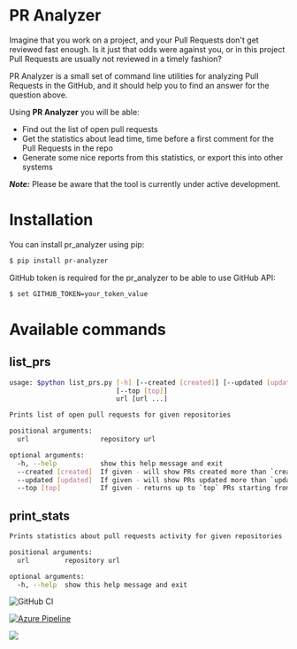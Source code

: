 # PR Analyzer
Imagine that you work on a project, and your Pull Requests don't get reviewed fast enough. Is it just that odds were
against you, or in this project Pull Requests are usually not reviewed in a timely fashion?

PR Analyzer is a small set of command line utilities for analyzing Pull Requests in the GitHub, and it should help you
to find an answer for the question above.

Using **PR Analyzer** you will be able:
  -  Find out the list of open pull requests
  -  Get the statistics about lead time, time before a first comment for the Pull Requests in the repo
  -  Generate some nice reports from this statistics, or export this into other systems
  
***Note:*** Please be aware that the tool is currently under active development.

# Installation
You can install pr_analyzer using pip:
```bash
$ pip install pr-analyzer
```

GitHub token is required for the pr_analyzer to be able to use GitHub API:
```bash
$ set GITHUB_TOKEN=your_token_value
```


# Available commands
## list_prs

```bash
usage: $python list_prs.py [-h] [--created [created]] [--updated [updated]]
                           [--top [top]]
                           url [url ...]

Prints list of open pull requests for given repositories

positional arguments:
  url                  repository url

optional arguments:
  -h, --help           show this help message and exit
  --created [created]  If given - will show PRs created more than `created` days ago
  --updated [updated]  If given - will show PRs updated more than `updated` days ago
  --top [top]          If given - returns up to `top` PRs starting from the oldest
```

## print_stats
```bash
Prints statistics about pull requests activity for given repositories

positional arguments:
  url         repository url

optional arguments:
  -h, --help  show this help message and exit

```
![GitHub CI](https://github.com/senpay/pr_analyzer/workflows/ci/badge.svg)
  
 
[![Azure Pipeline](https://apushkarev.visualstudio.com/pr%20analyzer/_apis/build/status/Alex%20Pushkarev%20CI-Python%20package-CI)](https://apushkarev.visualstudio.com/pr%20analyzer/_build/latest?definitionId=2)

![](https://img.shields.io/pypi/dm/pr-analyzer.svg)

